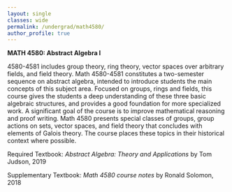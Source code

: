 ```yaml
---
layout: single
classes: wide
permalink: /undergrad/math4580/
author_profile: true
---
```


**MATH 4580: Abstract Algebra I**

4580-4581 includes group theory, ring theory, vector spaces over arbitrary fields, and field theory. Math 4580-4581 constitutes a two-semester sequence on abstract algebra, intended to introduce students the main concepts of this subject area. Focused on groups, rings and fields, this course gives the students a deep understanding of these three basic algebraic structures, and provides a good foundation for more specialized work. A significant goal of the course is to improve mathematical reasoning and proof writing.
Math 4580 presents special classes of groups, group actions on sets, vector spaces, and field theory that concludes with elements of Galois theory. The course places these topics in their historical context where possible.

Required Textbook: *Abstract Algebra: Theory and Applications* by Tom Judson, 2019

Supplementary Textbook: *Math 4580 course notes* by Ronald Solomon, 2018
